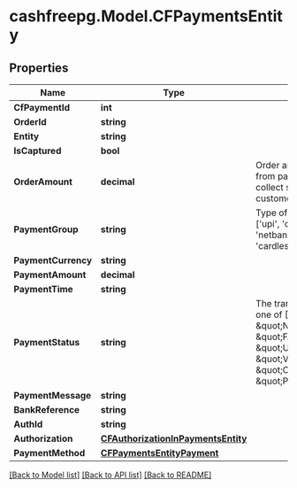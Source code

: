 # cashfreepg.Model.CFPaymentsEntity

## Properties

Name | Type | Description | Notes
------------ | ------------- | ------------- | -------------
**CfPaymentId** | **int** |  | [optional] 
**OrderId** | **string** |  | [optional] 
**Entity** | **string** |  | [optional] 
**IsCaptured** | **bool** |  | [optional] 
**OrderAmount** | **decimal** | Order amount can be different from payment amount if you collect service fee from the customer | [optional] 
**PaymentGroup** | **string** | Type of payment group. One of [&#39;upi&#39;, &#39;card&#39;, &#39;app&#39;, &#39;netbanking&#39;, &#39;paylater&#39;, &#39;cardless_emi&#39;] | [optional] 
**PaymentCurrency** | **string** |  | [optional] 
**PaymentAmount** | **decimal** |  | [optional] 
**PaymentTime** | **string** |  | [optional] 
**PaymentStatus** | **string** | The transaction status can be one of  [\&quot;SUCCESS\&quot;, \&quot;NOT_ATTEMPTED\&quot;, \&quot;FAILED\&quot;, \&quot;USER_DROPPED\&quot;, \&quot;VOID\&quot;, \&quot;CANCELLED\&quot;, \&quot;PENDING\&quot;] | [optional] 
**PaymentMessage** | **string** |  | [optional] 
**BankReference** | **string** |  | [optional] 
**AuthId** | **string** |  | [optional] 
**Authorization** | [**CFAuthorizationInPaymentsEntity**](CFAuthorizationInPaymentsEntity.md) |  | [optional] 
**PaymentMethod** | [**CFPaymentsEntityPayment**](CFPaymentsEntityPayment.md) |  | [optional] 

[[Back to Model list]](../README.md#documentation-for-models) [[Back to API list]](../README.md#documentation-for-api-endpoints) [[Back to README]](../README.md)

